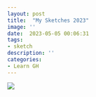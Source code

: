 ```yaml
---
layout: post
title:  "My Sketches 2023"
image: ''
date:  2023-05-05 00:06:31
tags:
- sketch
description: ''
categories:
- Learn GH 
---
```


<img src="http://cdn1.tnwcdn.com/wp-content/blogs.dir/1/files/2016/02/raw.gif">


